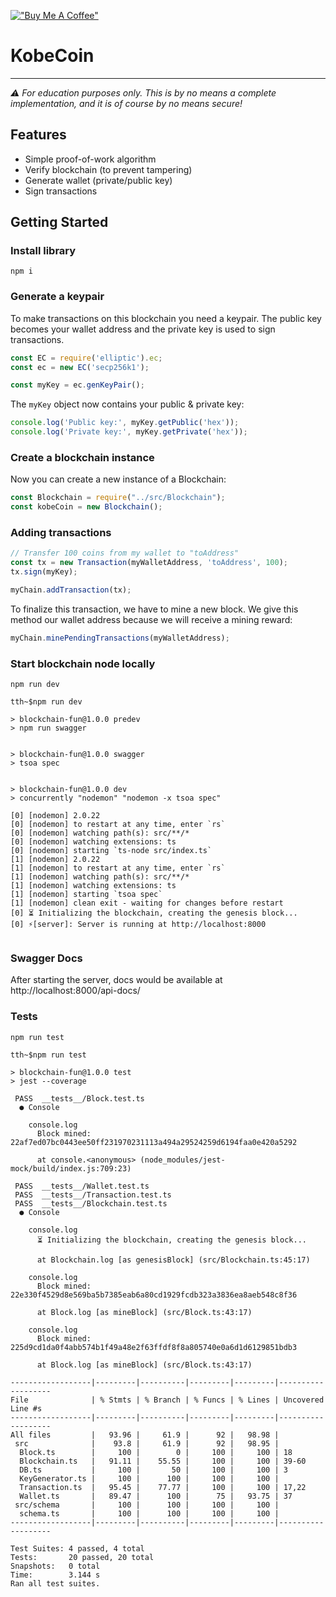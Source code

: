 [!["Buy Me A Coffee"](https://www.buymeacoffee.com/assets/img/custom_images/orange_img.png)](https://www.buymeacoffee.com/peternguyew)
# KobeCoin
---

*⚠️ For education purposes only. This is by no means a complete implementation, and it is of course by no means secure!*

## Features

* Simple proof-of-work algorithm
* Verify blockchain (to prevent tampering)
* Generate wallet (private/public key)
* Sign transactions

## Getting Started

### Install library
```
npm i
```

### Generate a keypair
To make transactions on this blockchain you need a keypair. The public key becomes your wallet address and the private key is used to sign transactions.

```js
const EC = require('elliptic').ec;
const ec = new EC('secp256k1');

const myKey = ec.genKeyPair();
```

The `myKey` object now contains your public & private key:

```ts
console.log('Public key:', myKey.getPublic('hex'));
console.log('Private key:', myKey.getPrivate('hex'));
```

### Create a blockchain instance
Now you can create a new instance of a Blockchain:

```ts
const Blockchain = require("../src/Blockchain");
const kobeCoin = new Blockchain();
```

### Adding transactions
```js
// Transfer 100 coins from my wallet to "toAddress"
const tx = new Transaction(myWalletAddress, 'toAddress', 100);
tx.sign(myKey);

myChain.addTransaction(tx);
```

To finalize this transaction, we have to mine a new block. We give this method our wallet address because we will receive a mining reward:

```js
myChain.minePendingTransactions(myWalletAddress);
```

### Start blockchain node locally

````
npm run dev

tth~$npm run dev

> blockchain-fun@1.0.0 predev
> npm run swagger


> blockchain-fun@1.0.0 swagger
> tsoa spec


> blockchain-fun@1.0.0 dev
> concurrently "nodemon" "nodemon -x tsoa spec"

[0] [nodemon] 2.0.22
[0] [nodemon] to restart at any time, enter `rs`
[0] [nodemon] watching path(s): src/**/*
[0] [nodemon] watching extensions: ts
[0] [nodemon] starting `ts-node src/index.ts`
[1] [nodemon] 2.0.22
[1] [nodemon] to restart at any time, enter `rs`
[1] [nodemon] watching path(s): src/**/*
[1] [nodemon] watching extensions: ts
[1] [nodemon] starting `tsoa spec`
[1] [nodemon] clean exit - waiting for changes before restart
[0] ⏳ Initializing the blockchain, creating the genesis block...
[0] ⚡️[server]: Server is running at http://localhost:8000


````

### Swagger Docs

After starting the server, docs would be available at http://localhost:8000/api-docs/


### Tests

````
npm run test

tth~$npm run test

> blockchain-fun@1.0.0 test
> jest --coverage

 PASS  __tests__/Block.test.ts
  ● Console

    console.log
      Block mined: 22af7ed07bc0443ee50ff231970231113a494a29524259d6194faa0e420a5292

      at console.<anonymous> (node_modules/jest-mock/build/index.js:709:23)

 PASS  __tests__/Wallet.test.ts
 PASS  __tests__/Transaction.test.ts
 PASS  __tests__/Blockchain.test.ts
  ● Console

    console.log
      ⏳ Initializing the blockchain, creating the genesis block...

      at Blockchain.log [as genesisBlock] (src/Blockchain.ts:45:17)

    console.log
      Block mined: 22e330f4529d8e569ba5b7385eab6a80cd1929fcdb323a3836ea8aeb548c8f36

      at Block.log [as mineBlock] (src/Block.ts:43:17)

    console.log
      Block mined: 225d9cd1da0f4abb574b1f49a48e2f63ffdf8f8a805740e0a6d1d6129851bdb3

      at Block.log [as mineBlock] (src/Block.ts:43:17)

------------------|---------|----------|---------|---------|-------------------
File              | % Stmts | % Branch | % Funcs | % Lines | Uncovered Line #s 
------------------|---------|----------|---------|---------|-------------------
All files         |   93.96 |     61.9 |      92 |   98.98 |                   
 src              |    93.8 |     61.9 |      92 |   98.95 |                   
  Block.ts        |     100 |        0 |     100 |     100 | 18                
  Blockchain.ts   |   91.11 |    55.55 |     100 |     100 | 39-60             
  DB.ts           |     100 |       50 |     100 |     100 | 3                 
  KeyGenerator.ts |     100 |      100 |     100 |     100 |                   
  Transaction.ts  |   95.45 |    77.77 |     100 |     100 | 17,22             
  Wallet.ts       |   89.47 |      100 |      75 |   93.75 | 37                
 src/schema       |     100 |      100 |     100 |     100 |                   
  schema.ts       |     100 |      100 |     100 |     100 |                   
------------------|---------|----------|---------|---------|-------------------

Test Suites: 4 passed, 4 total
Tests:       20 passed, 20 total
Snapshots:   0 total
Time:        3.144 s
Ran all test suites.

````
